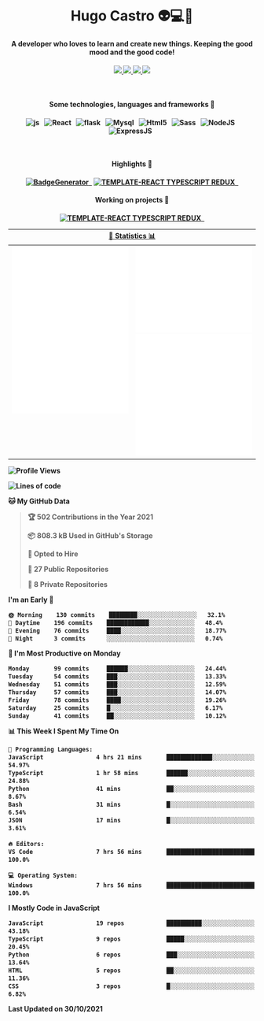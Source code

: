 <h1 align="center">Hugo Castro 👽💻🌌</h1>
<h4 align="center">A developer who loves to learn and create new things. Keeping the good mood and the good code!<h4/>
<p align="center">
		<a href="https://stackoverflow.com/users/11444549/hugo">
		<img src="https://img.shields.io/badge/-Stackoverflow-79db75?style=for-the-badge&logo=Stackoverflow&logoColor=white" />
	</a>
		<a href="https://api.whatsapp.com/send?phone=5532988940411text=Oii, vim pelo github!">
		<img src="https://img.shields.io/badge/WHATSAPP-79db75.svg?&style=for-the-badge&logo=whatsapp&logoColor=white" />
	</a>
		<a href="mailto:hugocastrohc@outlook.com">
		<img src="https://img.shields.io/badge/email-79db75.svg?&style=for-the-badge&logo=protonmail&logoColor=white" />
	<a href="https://open.spotify.com/user/22uat6ppbmvcvyia5me7tdmci">
		<img src="https://img.shields.io/badge/spotify-79db75.svg?&style=for-the-badge&logo=spotify&logoColor=white" />
	</a>
</p>

<br>

<h4 align="center"> Some technologies, languages and frameworks 🚀<h4/>
<p align="center">
	<img src="https://img.shields.io/badge/javascript-79db75.svg?&style=for-the-badge&logo=javascript&logoColor=white" alt="js" />&nbsp;&nbsp;
	<img src="https://img.shields.io/badge/-React-79db75?style=for-the-badge&logo=react&logoColor=white" alt="React" />&nbsp;&nbsp;
	<img src="https://img.shields.io/badge/flask-79db75.svg?&style=for-the-badge&logo=flask&logoColor=white" alt="flask" />&nbsp;&nbsp;
	<img src="https://img.shields.io/badge/mysql-79db75.svg?style=for-the-badge&logo=mysql&logoColor=white" alt="Mysql" />&nbsp;&nbsp;
	<img src="https://img.shields.io/badge/html5-79db75.svg?style=for-the-badge&logo=html5&logoColor=white" alt="Html5" />&nbsp;&nbsp;
	<img src="https://img.shields.io/badge/sass-79db75.svg?style=for-the-badge&logo=sass&logoColor=white" alt="Sass" />&nbsp;&nbsp;
	<img src="https://img.shields.io/badge/node.js-79db75.svg?style=for-the-badge&" alt="NodeJS" />&nbsp;&nbsp;
	<img src="https://img.shields.io/badge/express.js-79db75.svg?style=for-the-badge&" alt="ExpressJS" />&nbsp;&nbsp;
	

</p>

<br>
<h4 align="center"> Highlights 🔆<h4/>
<p align="center">
	  <a text-decoration="none" href="https://pypi.org/project/BadgeGenerator"><img src="https://img.shields.io/badge/BadgeGenerator-79db75.svg?style=for-the-badge&logo=pythonfor-the-badge&logo=django" alt="BadgeGenerator" />&nbsp;&nbsp;<a/>
	<a text-decoration="none" href="https://www.npmjs.com/package/cra-template-typescript-redux-react"><img src="https://img.shields.io/badge/template%20React%20typescript%20redux-79db75.svg?style=for-the-badge" alt="TEMPLATE-REACT TYPESCRIPT REDUX" />&nbsp;&nbsp;<a/>
</p>
<h4 align="center"> Working on projects 🔨<h4/>
	
<p align="center">
		<a text-decoration="none" href="https://www.npmjs.com/package/cra-template-typescript-redux-react"><img src="https://img.shields.io/badge/template%20React%20typescript%20redux-79db75.svg?style=for-the-badge" alt="TEMPLATE-REACT TYPESCRIPT REDUX" />&nbsp;&nbsp;<a/>
</p>

<table>
	<tr>
	    <th colspan="2" align="center">
	      <a href="" >🧩 Statistics 📊 </a>
	    </th>
	</tr>
	<tr>
	    <th valign="top" width="600"><img src="https://github.com/HugoCastroBR/HugoCastroBR/blob/master/Isometric.svg"  /></th>
	    <th width="600"><img src="https://github.com/HugoCastroBR/HugoCastroBR/blob/master/metrics.plugin.habits.svg"  />
		<img src="https://github.com/HugoCastroBR/HugoCastroBR/blob/master/metrics.plugin.activity.svg"  />
	    </th>
  	</tr>
	
<table/>

<!--START_SECTION:waka-->
![Profile Views](http://img.shields.io/badge/Profile%20Views-9-blue)

![Lines of code](https://img.shields.io/badge/From%20Hello%20World%20I%27ve%20Written-298712%20lines%20of%20code-blue)

**🐱 My GitHub Data** 

> 🏆 502 Contributions in the Year 2021
 > 
> 📦 808.3 kB Used in GitHub's Storage 
 > 
> 💼 Opted to Hire
 > 
> 📜 27 Public Repositories 
 > 
> 🔑 8 Private Repositories  
 > 
**I'm an Early 🐤** 

```text
🌞 Morning    130 commits    ████████░░░░░░░░░░░░░░░░░   32.1% 
🌆 Daytime    196 commits    ████████████░░░░░░░░░░░░░   48.4% 
🌃 Evening    76 commits     ████░░░░░░░░░░░░░░░░░░░░░   18.77% 
🌙 Night      3 commits      ░░░░░░░░░░░░░░░░░░░░░░░░░   0.74%

```
📅 **I'm Most Productive on Monday** 

```text
Monday       99 commits     ██████░░░░░░░░░░░░░░░░░░░   24.44% 
Tuesday      54 commits     ███░░░░░░░░░░░░░░░░░░░░░░   13.33% 
Wednesday    51 commits     ███░░░░░░░░░░░░░░░░░░░░░░   12.59% 
Thursday     57 commits     ███░░░░░░░░░░░░░░░░░░░░░░   14.07% 
Friday       78 commits     ████░░░░░░░░░░░░░░░░░░░░░   19.26% 
Saturday     25 commits     █░░░░░░░░░░░░░░░░░░░░░░░░   6.17% 
Sunday       41 commits     ██░░░░░░░░░░░░░░░░░░░░░░░   10.12%

```


📊 **This Week I Spent My Time On** 

```text
💬 Programming Languages: 
JavaScript               4 hrs 21 mins       █████████████░░░░░░░░░░░░   54.97% 
TypeScript               1 hr 58 mins        ██████░░░░░░░░░░░░░░░░░░░   24.88% 
Python                   41 mins             ██░░░░░░░░░░░░░░░░░░░░░░░   8.67% 
Bash                     31 mins             █░░░░░░░░░░░░░░░░░░░░░░░░   6.54% 
JSON                     17 mins             █░░░░░░░░░░░░░░░░░░░░░░░░   3.61%

🔥 Editors: 
VS Code                  7 hrs 56 mins       █████████████████████████   100.0%

💻 Operating System: 
Windows                  7 hrs 56 mins       █████████████████████████   100.0%

```

**I Mostly Code in JavaScript** 

```text
JavaScript               19 repos            ██████████░░░░░░░░░░░░░░░   43.18% 
TypeScript               9 repos             █████░░░░░░░░░░░░░░░░░░░░   20.45% 
Python                   6 repos             ███░░░░░░░░░░░░░░░░░░░░░░   13.64% 
HTML                     5 repos             ██░░░░░░░░░░░░░░░░░░░░░░░   11.36% 
CSS                      3 repos             █░░░░░░░░░░░░░░░░░░░░░░░░   6.82%

```



 Last Updated on 30/10/2021
<!--END_SECTION:waka-->



